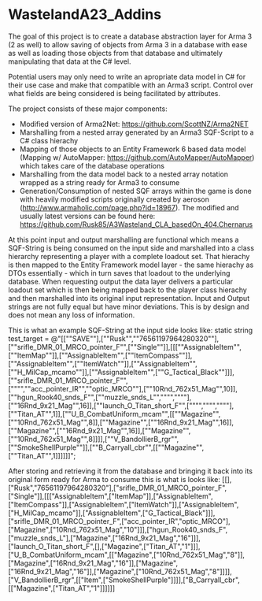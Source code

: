 WastelandA23_Addins
====================

The goal of this project is to create a database abstraction layer for Arma 3 (2 as well) to allow saving of objects from Arma 3 in a database with ease as well as loading those objects from that database and ultimately manipulating that data at the C# level.

Potential users may only need to write an apropriate data model in C# for their use case and make that compatible with an Arma3 script. Control over what fields are being considered is being facilitated by attributes.

The project consists of these major components:
- Modified version of Arma2Net: https://github.com/ScottNZ/Arma2NET
- Marshalling from a nested array generated by an Arma3 SQF-Script to a C# class hierachy 
- Mapping of those objects to an Entity Framework 6 based data model (Mapping w/ AutoMapper: https://github.com/AutoMapper/AutoMapper) which takes care of the database operations
- Marshalling from the data model back to a nested array notation wrapped as a string ready for Arma3 to consume
- Generation/Consumption of nested SQF arrays within the game is done with heavily modified scripts originally created by aeroson (http://www.armaholic.com/page.php?id=18967). The modified and usually latest versions can be found here: https://github.com/Rusk85/A3Wasteland_CLA_basedOn_404.Chernarus


At this point input and output marshalling are functional which means a SQF-String is being consumed on the input side and marshalled into a class hierarchy representing a player with a complete loadout set. That hierachy is then mapped to the Entity Framework model layer - the same hierachy as DTOs essentially - which in turn saves that loadout to the underlying database.
When requesting output the data layer delivers a particular loadout set which is then being mapped back to the player class hierachy and then marshalled into its original input representation. Input and Output strings are not fully equal but have minor deviations. This is by design and does not mean any loss of information. 

This is what an example SQF-String at the input side looks like:
    static string test_target = @"[[""SAVE""],[""Rusk"",""76561197964280320""],[""srifle_DMR_01_MRCO_pointer_F"",[""Single""]],[[[""AssignableItem"",[""ItemMap""]],[""AssignableItem"",[""ItemCompass""]],[""AssignableItem"",[""ItemWatch""]],[""AssignableItem"",[""H_MilCap_mcamo""]],[""AssignableItem"",[""G_Tactical_Black""]]],[""srifle_DMR_01_MRCO_pointer_F"",["""",""acc_pointer_IR"",""optic_MRCO""],[""10Rnd_762x51_Mag"",10]],[""hgun_Rook40_snds_F"",[""muzzle_snds_L"","""",""""],[""16Rnd_9x21_Mag"",16]],[""launch_O_Titan_short_F"",["""","""",""""],[""Titan_AT"",1]],[""U_B_CombatUniform_mcam"",[[""Magazine"",[""10Rnd_762x51_Mag"",8]],[""Magazine"",[""16Rnd_9x21_Mag"",16]],[""Magazine"",[""16Rnd_9x21_Mag"",16]],[""Magazine"",[""10Rnd_762x51_Mag"",8]]]],[""V_BandollierB_rgr"",[""SmokeShellPurple""]],[""B_Carryall_cbr"",[[""Magazine"",[""Titan_AT"",1]]]]]]";
    
After storing and retrieving it from the database and bringing it back into its original form ready for Arma to consume this is what is looks like:
[[],["Rusk","76561197964280320"],["srifle_DMR_01_MRCO_pointer_F",["Single"]],[[["AssignableItem",["ItemMap"]],["AssignableItem",["ItemCompass"]],["AssignableItem",["ItemWatch"]],["AssignableItem",["H_MilCap_mcamo"]],["AssignableItem",["G_Tactical_Black"]]],["srifle_DMR_01_MRCO_pointer_F",["acc_pointer_IR","optic_MRCO"],["Magazine",["10Rnd_762x51_Mag","10"]]],["hgun_Rook40_snds_F",["muzzle_snds_L"],["Magazine",["16Rnd_9x21_Mag","16"]]],["launch_O_Titan_short_F",[],["Magazine",["Titan_AT","1"]]],["U_B_CombatUniform_mcam",[["Magazine",["10Rnd_762x51_Mag","8"]],["Magazine",["16Rnd_9x21_Mag","16"]],["Magazine",["16Rnd_9x21_Mag","16"]],["Magazine",["10Rnd_762x51_Mag","8"]]]],["V_BandollierB_rgr",[["Item",["SmokeShellPurple"]]]],["B_Carryall_cbr",[["Magazine",["Titan_AT","1"]]]]]]

    


